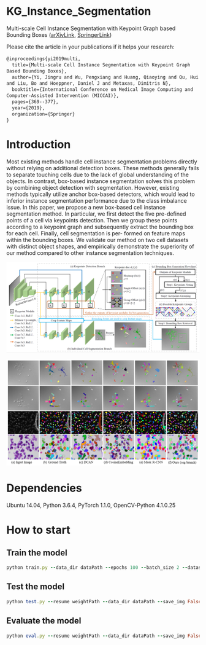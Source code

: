 # KG_Instance_Segmentation
Multi-scale Cell Instance Segmentation with Keypoint Graph based Bounding Boxes  ([arXivLink](https://arxiv.org/abs/1907.09140), [SpringerLink](https://link.springer.com/chapter/10.1007/978-3-030-32239-7_41))

Please cite the article in your publications if it helps your research:

	@inproceedings{yi2019multi,
	  title={Multi-scale Cell Instance Segmentation with Keypoint Graph Based Bounding Boxes},
	  author={Yi, Jingru and Wu, Pengxiang and Huang, Qiaoying and Qu, Hui and Liu, Bo and Hoeppner, Daniel J and Metaxas, Dimitris N},
	  booktitle={International Conference on Medical Image Computing and Computer-Assisted Intervention (MICCAI)},
	  pages={369--377},
	  year={2019},
	  organization={Springer}
	}


# Introduction

Most existing methods handle cell instance segmentation problems directly without relying on additional detection boxes. These methods generally fails to separate touching cells due to the lack of global understanding of the objects. In contrast, box-based instance segmentation solves this problem by combining object detection with segmentation. However, existing methods typically utilize anchor box-based detectors, which would lead to inferior instance segmentation performance due to the class imbalance issue. In this paper, we propose a new box-based cell instance segmentation method. In particular, we first detect the five pre-defined points of a cell via keypoints detection. Then we group these points according to a keypoint graph and subsequently extract the bounding box for each cell. Finally, cell segmentation is per-
formed on feature maps within the bounding boxes. We validate our method on two cell datasets with distinct object shapes, and empirically
demonstrate the superiority of our method compared to other instance segmentation techniques.

<p align="center">
	<img src="imgs/pic1.png", width="800">
</p>

<p align="center">
	<img src="imgs/pic2.png", width="800">
</p>

# Dependencies
Ubuntu 14.04, Python 3.6.4, PyTorch 1.1.0, OpenCV-Python 4.1.0.25 

# How to start
## Train the model
```ruby
python train.py --data_dir dataPath --epochs 100 --batch_size 2 --dataset kaggle
```

## Test the model
```ruby
python test.py --resume weightPath --data_dir dataPath --save_img False --dataset kaggle
```


## Evaluate the model
```ruby
python eval.py --resume weightPath --data_dir dataPath --save_img False --dataset kaggle --eval_type seg
```

